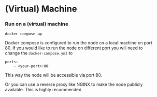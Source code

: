 # \(Virtual\) Machine

### Run on a \(virtual\) machine

```text
docker-compose up
```

Docker compose is configured to run the node on a local machine on port 80. If you would like to run the node on different port you will need to change the `docker-compose.yml` to

```text
ports:
    - <your-port>:80
```

This way the node will be accessible via port 80.

Or you can use a reverse proxy like NGINX to make the node publicly available. This is highly recommended.

